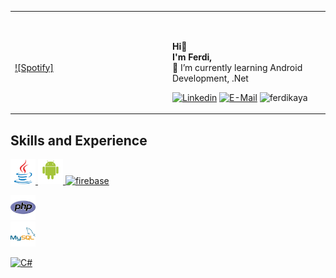 <table width="100%"> 
  <tr>
  <td width="50%">
      
&nbsp; <br> [![Spotify]]()

  </td>
  <td width="50%">

<br><p><b>Hi👋 <br> I'm Ferdi,</b><br> 🌱 I’m currently learning Android Development, .Net</p>
  [![Linkedin](https://img.shields.io/badge/linked-in-369?style=flat-square&logo=linkedin&logoColor=white&color=blue)](https://www.linkedin.com/in/ferdikaya55/)
  [![E-Mail](https://img.shields.io/badge/email-reveal-2a8?style=flat-square&logo=gmail&logoColor=white)](https://mailto:ferdi.kayaa@outlook.com)
  <img src="https://komarev.com/ghpvc/?username=ferdikaya55" alt="ferdikaya" /> </p>
</p>
  </td>
  </table>

[//]: <> (The `&nbsp;` is to have Aphelion take up more space)





## Skills and Experience

<p align="left">
 
<a href="https://www.java.com" target="_blank"> <img src="https://raw.githubusercontent.com/devicons/devicon/master/icons/java/java-original.svg" alt="java" width="40" height="40"/> </a>
<a href="https://developer.android.com" target="_blank"> <img src="https://raw.githubusercontent.com/devicons/devicon/master/icons/android/android-original-wordmark.svg" alt="android" width="40" height="40"/> </a>
<a href="https://firebase.google.com/" target="_blank"> <img src="https://www.vectorlogo.zone/logos/firebase/firebase-icon.svg" alt="firebase" width="40" height="40"/> </a> 
</p>

<p align="left">

<a href="https://www.php.net" target="_blank"> <img src="https://raw.githubusercontent.com/devicons/devicon/master/icons/php/php-original.svg" alt="php" width="40" height="40"/> </a> <br>
<a href="https://www.mysql.com/" target="_blank"> <img src="https://raw.githubusercontent.com/devicons/devicon/master/icons/mysql/mysql-original-wordmark.svg" alt="mysql" width="40" height="40"/> </a> <br>

<a href="#" target="_blank"> <img src="https://miro.medium.com/max/594/1*ymVNbsdd7KxHXHC4-LP7kw.png" alt="C#" width="40" height="40"/> </a> <br>
<br>






<!--
**envercelik/envercelik** is a ✨ _special_ ✨ repository because its `README.md` (this file) appears on your GitHub profile.

Here are some ideas to get you started:

- 🔭 I’m currently working on ...
- 🌱 I’m currently learning ...
- 👯 I’m looking to collaborate on ...
- 🤔 I’m looking for help with ...
- 💬 Ask me about ...
- 📫 How to reach me: ...
- 😄 Pronouns: ...
- ⚡ Fun fact: ...
-->
